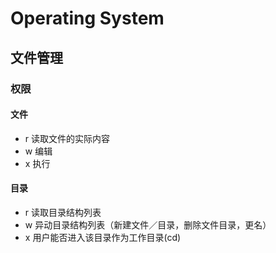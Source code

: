 # Operating System

## 文件管理

### 权限

#### 文件
* r 读取文件的实际内容
* w 编辑
* x 执行

#### 目录
* r 读取目录结构列表
* w 异动目录结构列表（新建文件／目录，删除文件目录，更名）
* x 用户能否进入该目录作为工作目录(cd)
